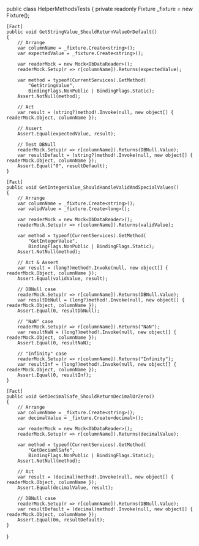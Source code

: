 public class HelperMethodsTests
{
    private readonly Fixture _fixture = new Fixture();

    [Fact]
    public void GetStringValue_ShouldReturnValueOrDefault()
    {
        // Arrange
        var columnName = _fixture.Create<string>();
        var expectedValue = _fixture.Create<string>();

        var readerMock = new Mock<DbDataReader>();
        readerMock.Setup(r => r[columnName]).Returns(expectedValue);

        var method = typeof(CurrentServices).GetMethod(
            "GetStringValue",
            BindingFlags.NonPublic | BindingFlags.Static);
        Assert.NotNull(method);

        // Act
        var result = (string?)method!.Invoke(null, new object[] { readerMock.Object, columnName });

        // Assert
        Assert.Equal(expectedValue, result);

        // Test DBNull
        readerMock.Setup(r => r[columnName]).Returns(DBNull.Value);
        var resultDefault = (string?)method!.Invoke(null, new object[] { readerMock.Object, columnName });
        Assert.Equal("0", resultDefault);
    }

    [Fact]
    public void GetIntegerValue_ShouldHandleValidAndSpecialValues()
    {
        // Arrange
        var columnName = _fixture.Create<string>();
        var validValue = _fixture.Create<long>();

        var readerMock = new Mock<DbDataReader>();
        readerMock.Setup(r => r[columnName]).Returns(validValue);

        var method = typeof(CurrentServices).GetMethod(
            "GetIntegerValue",
            BindingFlags.NonPublic | BindingFlags.Static);
        Assert.NotNull(method);

        // Act & Assert
        var result = (long?)method!.Invoke(null, new object[] { readerMock.Object, columnName });
        Assert.Equal(validValue, result);

        // DBNull case
        readerMock.Setup(r => r[columnName]).Returns(DBNull.Value);
        var resultDbNull = (long?)method!.Invoke(null, new object[] { readerMock.Object, columnName });
        Assert.Equal(0, resultDbNull);

        // "NaN" case
        readerMock.Setup(r => r[columnName]).Returns("NaN");
        var resultNaN = (long?)method!.Invoke(null, new object[] { readerMock.Object, columnName });
        Assert.Equal(0, resultNaN);

        // "Infinity" case
        readerMock.Setup(r => r[columnName]).Returns("Infinity");
        var resultInf = (long?)method!.Invoke(null, new object[] { readerMock.Object, columnName });
        Assert.Equal(0, resultInf);
    }

    [Fact]
    public void GetDecimalSafe_ShouldReturnDecimalOrZero()
    {
        // Arrange
        var columnName = _fixture.Create<string>();
        var decimalValue = _fixture.Create<decimal>();

        var readerMock = new Mock<DbDataReader>();
        readerMock.Setup(r => r[columnName]).Returns(decimalValue);

        var method = typeof(CurrentServices).GetMethod(
            "GetDeciamlSafe",
            BindingFlags.NonPublic | BindingFlags.Static);
        Assert.NotNull(method);

        // Act
        var result = (decimal)method!.Invoke(null, new object[] { readerMock.Object, columnName });
        Assert.Equal(decimalValue, result);

        // DBNull case
        readerMock.Setup(r => r[columnName]).Returns(DBNull.Value);
        var resultDefault = (decimal)method!.Invoke(null, new object[] { readerMock.Object, columnName });
        Assert.Equal(0m, resultDefault);
    }
}
